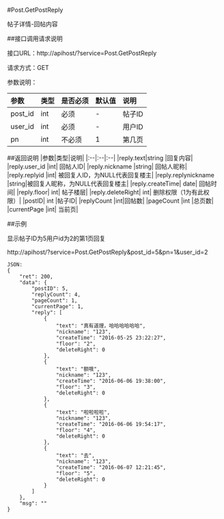#Post.GetPostReply

帖子详情-回帖内容

##接口调用请求说明

接口URL：http://apihost/?service=Post.GetPostReply

请求方式：GET

参数说明：

|参数|类型|是否必须|默认值|说明|
|:--|:--|:--|:--|:--|
|post_id|int	|必须|	-	|帖子ID|
|user_id|int    |必须|    -   |用户ID|
|pn	|int	|不必须|	1|	第几页|

##返回说明
|参数|类型|说明|
|:--|:--|:--|
|reply.text|string	|回复内容|
|reply.user_id	|int|	回帖人ID|
|reply.nickname	|string|	回帖人昵称|
|reply.replyid	|int|	被回复人ID，为NULL代表回复楼主|
|reply.replynickname	|string|被回复人昵称，为NULL代表回复楼主|
|reply.createTime|	date|	回帖时间|
|reply.floor|  int|   帖子楼层|
|reply.deleteRight|  int|   删除权限（1为有此权限）|
|postID|		int	|帖子ID|
|replyCount	|int|回帖数|
|pageCount	|int	|总页数|
|currentPage	|int|	当前页|

##示例

显示帖子ID为5用户id为2的第1页回复

http://apihost/?service=Post.GetPostReply&post_id=5&pn=1&user_id=2

    JSON:
    {
        "ret": 200,
        "data": {
            "postID": 5,
            "replyCount": 4,
            "pageCount": 1,
            "currentPage": 1,
            "reply": [
                {
                    "text": "真有道理，哈哈哈哈哈哈",
                    "nickname": "123",
                    "createTime": "2016-05-25 23:22:27",
                    "floor": "2",
                    "deleteRight": 0
                },
                {
                    "text": "额哦",
                    "nickname": "123",
                    "createTime": "2016-06-06 19:38:00",
                    "floor": "3",
                    "deleteRight": 0
                },
                {
                    "text": "啦啦啦啦",
                    "nickname": "123",
                    "createTime": "2016-06-06 19:54:17",
                    "floor": "4",
                    "deleteRight": 0
                },
                {
                    "text": "去",
                    "nickname": "123",
                    "createTime": "2016-06-07 12:21:45",
                    "floor": "5",
                    "deleteRight": 0
                }
            ]
        },
        "msg": ""
    }
